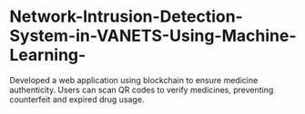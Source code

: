 # Network-Intrusion-Detection-System-in-VANETS-Using-Machine-Learning-
Developed a web application using blockchain to ensure medicine authenticity. Users can scan QR codes to verify medicines, preventing counterfeit and expired drug usage.  
